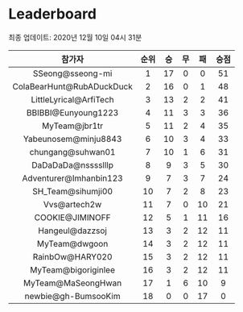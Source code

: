 # Leaderboard
최종 업데이트: 2020년 12월 10일 04시 31분




| 참가자 | 순위 | 승 | 무 | 패 | 승점 |
|:---:|:---:|:---:|:---:|:---:|:---:|
| SSeong@sseong-mi | 1 | 17 | 0 | 0 | 51 |
| ColaBearHunt@RubADuckDuck | 2 | 16 | 0 | 1 | 48 |
| LittleLyrical@ArfiTech | 3 | 13 | 2 | 2 | 41 |
| BBIBBI@Eunyoung1223 | 4 | 11 | 3 | 3 | 36 |
| MyTeam@jbr1tr | 5 | 11 | 2 | 4 | 35 |
| Yabeunosem@minju8843 | 6 | 10 | 3 | 4 | 33 |
| chungang@suhwan01 | 7 | 10 | 1 | 6 | 31 |
| DaDaDaDa@nsssslllp | 8 | 9 | 3 | 5 | 30 |
| Adventurer@Imhanbin123 | 9 | 7 | 3 | 7 | 24 |
| SH_Team@sihumji00 | 10 | 7 | 2 | 8 | 23 |
| Vvs@artech2w | 11 | 7 | 0 | 10 | 21 |
| COOKIE@JIMINOFF | 12 | 5 | 1 | 11 | 16 |
| Hangeul@dazzsoj | 13 | 3 | 2 | 12 | 11 |
| MyTeam@dwgoon | 14 | 3 | 2 | 12 | 11 |
| RainbOw@HARY020 | 15 | 3 | 2 | 12 | 11 |
| MyTeam@bigoriginlee | 16 | 3 | 2 | 12 | 11 |
| MyTeam@MaSeongHwan | 17 | 1 | 6 | 10 | 9 |
| newbie@gh-BumsooKim | 18 | 0 | 0 | 17 | 0 |